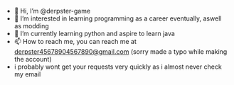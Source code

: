 - 👋 Hi, I’m @derpster-game
- 👀 I’m interested in learning programming as a career eventually, aswell as modding 
- 🌱 I’m currently learning python and aspire to learn java
- 📫 How to reach me, you can reach me at derpster45678904567890@gmail.com (sorry made a typo while making the account)
- i probably wont get your requests very quickly as i almost never check my email
<!---
derpster-game/derpster-game is a ✨ special ✨ repository because its `README.md` (this file) appears on your GitHub profile.
You can click the Preview link to take a look at your changes.
--->
